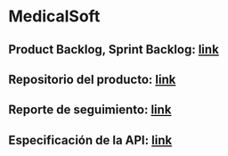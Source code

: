 # MedicalSoft

## Product Backlog, Sprint Backlog: [link](https://trello.com/b/4xbNYNMN/medicalsoft)

## Repositorio del producto: [link](https://github.com/jcfstabile/MedicalSoft)

## Reporte de seguimiento: [link](https://docs.google.com/document/d/1i-_3sovV7Rmn_SwQJ19DVCtSBIEqLHWkhMZj2OwJzPw/edit)

## Especificación de la API: [link](https://docs.google.com/document/d/1glaYFCfceoM3HE6bfgwl7qtiwr7uXV32EJqgvb2f75g/edit?usp=sharing)
